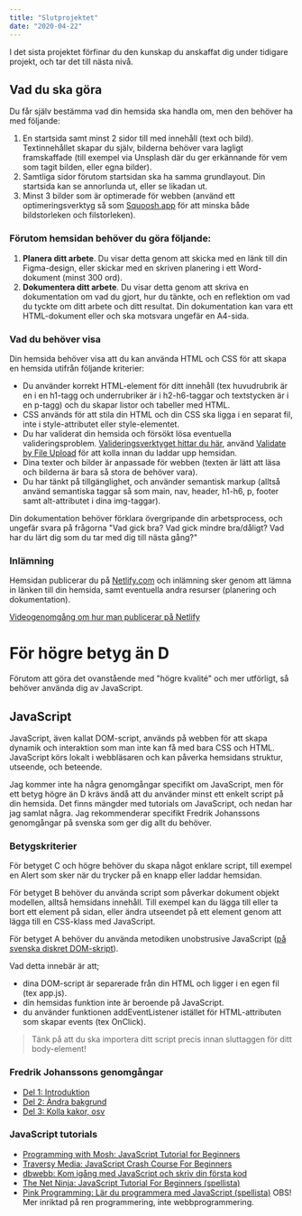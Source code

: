 ```yaml
---
title: "Slutprojektet"
date: "2020-04-22"
---
```


I det sista projektet förfinar du den kunskap du anskaffat dig under tidigare projekt, och tar det till nästa nivå.

## Vad du ska göra

Du får själv bestämma vad din hemsida ska handla om, men den behöver ha med följande:

1. En startsida samt minst 2 sidor till med innehåll (text och bild).
   Textinnehållet skapar du själv, bilderna behöver vara lagligt framskaffade (till exempel via Unsplash där du ger erkännande för vem som tagit bilden, eller egna bilder).
2. Samtliga sidor förutom startsidan ska ha samma grundlayout. Din startsida kan se annorlunda ut, eller se likadan ut.
3. Minst 3 bilder som är optimerade för webben (använd ett optimeringsverktyg så som [Squoosh.app](https://squoosh.app/) för att minska både bildstorleken och filstorleken).

### Förutom hemsidan behöver du göra följande:

1. **Planera ditt arbete**. Du visar detta genom att skicka med en länk till din Figma-design, eller skickar med en skriven planering i ett Word-dokument (minst 300 ord).
2. **Dokumentera ditt arbete**. Du visar detta genom att skriva en dokumentation om vad du gjort, hur du tänkte, och en reflektion om vad du tyckte om ditt arbete och ditt resultat.
   Din dokumentation kan vara ett HTML-dokument eller och ska motsvara ungefär en A4-sida.

### Vad du behöver visa

Din hemsida behöver visa att du kan använda HTML och CSS för att skapa en hemsida utifrån följande kriterier:

- Du använder korrekt HTML-element för ditt innehåll (tex huvudrubrik är en i en h1-tagg och underrubriker är i h2-h6-taggar och textstycken är i en p-tagg) och du skapar listor och tabeller med HTML.
- CSS används för att stila din HTML och din CSS ska ligga i en separat fil, inte i style-attributet eller style-elementet.
- Du har validerat din hemsida och försökt lösa eventuella valideringsproblem. [Valideringsverktyget hittar du här](https://validator.w3.org/), använd [Validate by File Upload](https://validator.w3.org/#validate_by_upload) för att kolla innan du laddar upp hemsidan.
- Dina texter och bilder är anpassade för webben (texten är lätt att läsa och bilderna är bara så stora de behöver vara).
- Du har tänkt på tillgänglighet, och använder semantisk markup (alltså använd semantiska taggar så som main, nav, header, h1-h6, p, footer samt alt-attributet i dina img-taggar).

Din dokumentation behöver förklara övergripande din arbetsprocess, och ungefär svara på frågorna "Vad gick bra? Vad gick mindre bra/dåligt? Vad har du lärt dig som du tar med dig till nästa gång?"

### Inlämning

Hemsidan publicerar du på [Netlify.com](https://www.netlify.com/) och inlämning sker genom att lämna in länken till din hemsida, samt eventuella andra resurser (planering och dokumentation).

[Videogenomgång om hur man publicerar på Netlify](https://www.youtube.com/watch?v=9RfU6KGNkfE)

# För högre betyg än D

Förutom att göra det ovanstående med "högre kvalité" och mer utförligt, så behöver använda dig av JavaScript.

## JavaScript

JavaScript, även kallat DOM-script, används på webben för att skapa dynamik och interaktion som man inte kan få med bara CSS och HTML.
JavaScript körs lokalt i webbläsaren och kan påverka hemsidans struktur, utseende, och beteende.

Jag kommer inte ha några genomgångar specifikt om JavaScript, men för ett betyg högre än D krävs ändå att du använder minst ett enkelt script på din hemsida.
Det finns mängder med tutorials om JavaScript, och nedan har jag samlat några. Jag rekommenderar specifikt Fredrik Johanssons genomgångar på svenska som ger dig allt du behöver.

### Betygskriterier

För betyget C och högre behöver du skapa något enklare script, till exempel en Alert som sker när du trycker på en knapp eller laddar hemsidan.

För betyget B behöver du använda script som påverkar dokument objekt modellen, alltså hemsidans innehåll.
Till exempel kan du lägga till eller ta bort ett element på sidan, eller ändra utseendet på ett element genom att lägga till en CSS-klass med JavaScript.

För betyget A behöver du använda metodiken unobstrusive JavaScript ([på svenska diskret DOM-skript](http://keryx.se/blogg-69)).

Vad detta innebär är att;

- dina DOM-script är separerade från din HTML och ligger i en egen fil (tex app.js).
- din hemsidas funktion inte är beroende på JavaScript.
- du använder funktionen addEventListener istället för HTML-attributen som skapar events (tex OnClick).

> Tänk på att du ska importera ditt script precis innan sluttaggen för ditt body-element!

### Fredrik Johanssons genomgångar

- [Del 1: Introduktion](https://www.youtube.com/watch?v=QPY-B_-pvWo)
- [Del 2: Ändra bakgrund](https://www.youtube.com/watch?v=NJWr9BZRJbo)
- [Del 3: Kolla kakor, osv](https://www.youtube.com/watch?v=ODcjzQhxY0E)

### JavaScript tutorials

- [Programming with Mosh: JavaScript Tutorial for Beginners](https://www.youtube.com/watch?v=W6NZfCO5SIk)
- [Traversy Media: JavaScript Crash Course For Beginners](https://www.youtube.com/watch?v=hdI2bqOjy3c)
- [dbwebb: Kom igång med JavaScript och skriv din första kod](https://www.youtube.com/watch?v=jJnfs0DI_o0)
- [The Net Ninja: JavaScript Tutorial For Beginners (spellista)](https://www.youtube.com/watch?v=qoSksQ4s_hg&list=PL4cUxeGkcC9i9Ae2D9Ee1RvylH38dKuET)
- [Pink Programming: Lär du programmera med JavaScript (spellista)](https://www.youtube.com/watch?v=OjB7ALAcN-U&list=PL68dG65915X4ruE0Lk5cUMB2keL2sUg3Z) OBS! Mer inriktad på ren programmering, inte webbprogrammering.
